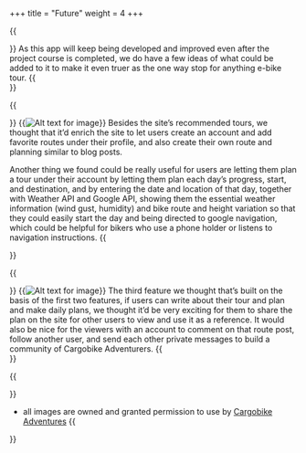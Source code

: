 +++
title = "Future"
weight = 4
+++



{{<section title="Future features">}}
As this app will keep being developed and improved even after the project course is completed, we do have a few ideas of what could be added to it to make it even truer as the one way stop for anything e-bike tour. 
{{</section>}}

{{<section title="Feature 1: Create user account with tour posts & plan assistant">}}
{{<image src="future_feature_1.png" alt="Alt text for image" caption="">}}
Besides the site’s recommended tours, we thought that it’d enrich the site to let users create an account and add favorite routes under their profile, and also create their own route and planning similar to blog posts.

Another thing we found could be really useful for users are letting them plan a tour under their account by letting them plan each day’s progress, start, and destination, and by entering the date and location of that day, together with Weather API and Google API, showing them the essential weather information (wind gust, humidity) and bike route and height variation so that they could easily start the day and being directed to google navigation, which could be helpful for bikers who use a phone holder or listens to navigation instructions. 
{{</section>}}

{{<section title="Feature 2: Route sharing & Socializing">}}
{{<image src="future_share_tours.png" alt="Alt text for image" caption="">}}
The third feature we thought that’s built on the basis of the first two features, if users can write about their tour and plan and make daily plans, we thought it’d be very exciting for them to share the plan on the site for other users to view and use it as a reference. It would also be nice for the viewers with an account to comment on that route post,  follow another user, and send each other private messages to build a community of Cargobike Adventurers.
{{</section>}}

{{<section title="">}}
* all images are owned and granted permission to use by [Cargobike Adventures](http://cargobike-adventures.de/) 
{{</section>}}
